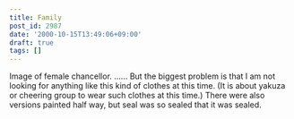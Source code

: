 ```yaml
---
title: Family
post_id: 2987
date: '2000-10-15T13:49:06+09:00'
draft: true
tags: []
---
```


Image of female chancellor. ...... But the biggest problem is that I am not looking for anything like this kind of clothes at this time. (It is about yakuza or cheering group to wear such clothes at this time.) There were also versions painted half way, but seal was so sealed that it was sealed.
